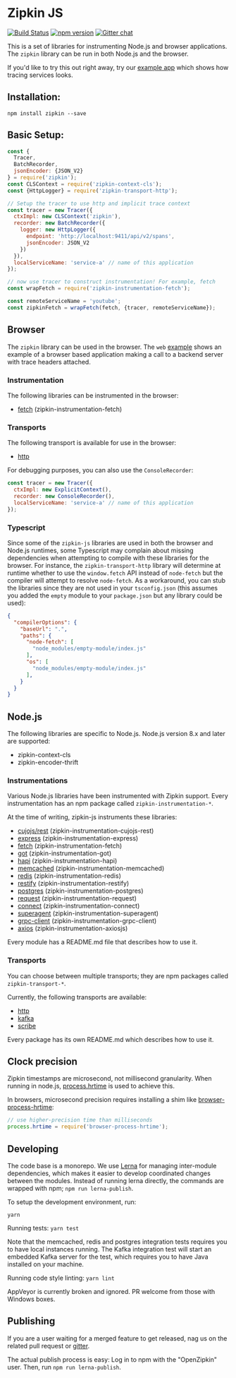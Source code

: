 # Zipkin JS

[![Build Status](https://travis-ci.org/openzipkin/zipkin-js.svg?branch=master)](https://travis-ci.org/openzipkin/zipkin-js)
[![npm version](https://badge.fury.io/js/zipkin.svg)](https://badge.fury.io/js/zipkin)
[![Gitter chat](https://badges.gitter.im/openzipkin/zipkin.svg)](https://gitter.im/openzipkin/zipkin?utm_source=badge&utm_medium=badge&utm_campaign=pr-badge&utm_content=badge)

This is a set of libraries for instrumenting Node.js and browser applications. The `zipkin` library can be run in both Node.js and the browser.

If you'd like to try this out right away, try our [example app](https://github.com/openzipkin/zipkin-js-example) which shows
how tracing services looks.


## Installation:

`npm install zipkin --save`

## Basic Setup:

```javascript
const {
  Tracer,
  BatchRecorder,
  jsonEncoder: {JSON_V2}
} = require('zipkin');
const CLSContext = require('zipkin-context-cls');
const {HttpLogger} = require('zipkin-transport-http');

// Setup the tracer to use http and implicit trace context
const tracer = new Tracer({
  ctxImpl: new CLSContext('zipkin'),
  recorder: new BatchRecorder({
    logger: new HttpLogger({
      endpoint: 'http://localhost:9411/api/v2/spans',
      jsonEncoder: JSON_V2
    })
  }),
  localServiceName: 'service-a' // name of this application
});

// now use tracer to construct instrumentation! For example, fetch
const wrapFetch = require('zipkin-instrumentation-fetch');

const remoteServiceName = 'youtube';
const zipkinFetch = wrapFetch(fetch, {tracer, remoteServiceName});
```

## Browser

The `zipkin` library can be used in the browser. The `web` [example](https://github.com/openzipkin/zipkin-js-example) shows an example of a browser based application making a call to a backend server with trace headers attached.

### Instrumentation

The following libraries can be instrumented in the browser:

- [fetch](packages/zipkin-instrumentation-fetch) (zipkin-instrumentation-fetch)

### Transports

The following transport is available for use in the browser:

- [http](packages/zipkin-transport-http)

For debugging purposes, you can also use the `ConsoleRecorder`:

```javascript
const tracer = new Tracer({
  ctxImpl: new ExplicitContext(),
  recorder: new ConsoleRecorder(),
  localServiceName: 'service-a' // name of this application
});
```

### Typescript

Since some of the `zipkin-js` libraries are used in both the browser and Node.js runtimes, some Typescript may complain about missing dependencies when attempting to compile with these libraries for the browser. For instance, the `zipkin-transport-http` library will determine at runtime whether to use the `window.fetch` API instead of `node-fetch` but the compiler will attempt to resolve `node-fetch`. As a workaround, you can stub the libraries since they are not used in your `tsconfig.json` (this assumes you added the `empty` module to your `package.json` but any library could be used):

```json
{
  "compilerOptions": {
    "baseUrl": ".",
    "paths": {
      "node-fetch": [
        "node_modules/empty-module/index.js"
      ],
      "os": [
        "node_modules/empty-module/index.js"
      ],
    }
  }
}
```

## Node.js

The following libraries are specific to Node.js. Node.js version 8.x and later are supported:

- zipkin-context-cls
- zipkin-encoder-thrift

### Instrumentations

Various Node.js libraries have been instrumented with Zipkin support.
Every instrumentation has an npm package called `zipkin-instrumentation-*`.

At the time of writing, zipkin-js instruments these libraries:

- [cujojs/rest](packages/zipkin-instrumentation-cujojs-rest) (zipkin-instrumentation-cujojs-rest)
- [express](packages/zipkin-instrumentation-express) (zipkin-instrumentation-express)
- [fetch](packages/zipkin-instrumentation-fetch) (zipkin-instrumentation-fetch)
- [got](packages/zipkin-instrumentation-got) (zipkin-instrumentation-got)
- [hapi](packages/zipkin-instrumentation-hapi) (zipkin-instrumentation-hapi)
- [memcached](packages/zipkin-instrumentation-memcached) (zipkin-instrumentation-memcached)
- [redis](packages/zipkin-instrumentation-redis) (zipkin-instrumentation-redis)
- [restify](packages/zipkin-instrumentation-restify) (zipkin-instrumentation-restify)
- [postgres](packages/zipkin-instrumentation-postgres) (zipkin-instrumentation-postgres)
- [request](packages/zipkin-instrumentation-request) (zipkin-instrumentation-request)
- [connect](packages/zipkin-instrumentation-connect) (zipkin-instrumentation-connect)
- [superagent](packages/zipkin-instrumentation-superagent) (zipkin-instrumentation-superagent)
- [grpc-client](packages/zipkin-instrumentation-grpc-client) (zipkin-instrumentation-grpc-client)
- [axios](packages/zipkin-instrumentation-axios) (zipkin-instrumentation-axiosjs)

Every module has a README.md file that describes how to use it.

### Transports

You can choose between multiple transports; they are npm packages called `zipkin-transport-*`.

Currently, the following transports are available:

- [http](packages/zipkin-transport-http)
- [kafka](packages/zipkin-transport-kafka)
- [scribe](packages/zipkin-transport-scribe)

Every package has its own README.md which describes how to use it.

## Clock precision

Zipkin timestamps are microsecond, not millisecond granularity. When running in node.js,
[process.hrtime](https://nodejs.org/api/process.html#process_process_hrtime_time) is used to
achieve this.

In browsers, microsecond precision requires installing a shim like [browser-process-hrtime](https://github.com/kumavis/browser-process-hrtime):
```javascript
// use higher-precision time than milliseconds
process.hrtime = require('browser-process-hrtime');
```

## Developing

The code base is a monorepo. We use [Lerna](https://lernajs.io/) for managing inter-module
dependencies, which makes it easier to develop coordinated changes between the modules.
Instead of running lerna directly, the commands are wrapped with npm; `npm run lerna-publish`.

To setup the development environment, run:

```
yarn
```

Running tests: `yarn test`

Note that the memcached, redis and postgres integration tests requires you to have local instances running.
The Kafka integration test will start an embedded Kafka server for the test, which requires you to have
Java installed on your machine.

Running code style linting: `yarn lint`

AppVeyor is currently broken and ignored. PR welcome from those with Windows boxes.

## Publishing

If you are a user waiting for a merged feature to get released, nag us on the related pull request or [gitter](https://gitter.im/openzipkin/zipkin).

The actual publish process is easy: Log in to npm with the "OpenZipkin" user. Then, run `npm run lerna-publish`.
